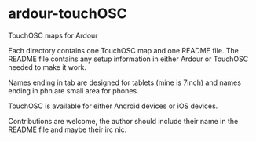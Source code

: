 # ardour-touchOSC
TouchOSC maps for Ardour

Each directory contains one TouchOSC map and one README file.
The README file contains any setup information in either Ardour
or TouchOSC needed to make it work.

Names ending in tab are designed for tablets (mine is 7inch) and names
ending in phn are small area for phones.

TouchOSC is available for either Android devices or iOS devices.

Contributions are welcome, the author should include their name in
the README file and maybe their irc nic.
